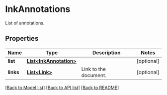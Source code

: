 ﻿
# InkAnnotations
List of annotations.

## Properties
Name | Type | Description | Notes
------------ | ------------- | ------------- | -------------
**list** | [**List&lt;InkAnnotation&gt;**](InkAnnotation.md) |  | [optional]
**links** | [**List&lt;Link&gt;**](Link.md) | Link to the document. | [optional]


[[Back to Model list]](../README.md#documentation-for-models) [[Back to API list]](../README.md#documentation-for-api-endpoints) [[Back to README]](../README.md)


